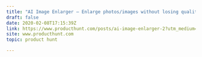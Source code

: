 ```yaml
---
title: "AI Image Enlarger — Enlarge photos/images without losing quality"
draft: false
date: 2020-02-08T17:15:39Z
link: https://www.producthunt.com/posts/ai-image-enlarger-2?utm_medium=RSS&utm_source=hune
site: www.producthunt.com
topic: product hunt  

---
```


